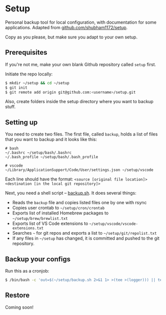 # Setup
Personal backup tool for local configuration, with documentation for some applications. Adapted from [github.com/shubham1172/setup](https://github.com/shubham1172/setup).

Copy as you please, but make sure you adapt to your own setup.

## Prerequisites
If you're not me, make your own blank Github repository called `setup` first.

Initiate the repo locally:
```sh
$ mkdir ~/setup && cd ~/setup
$ git init
$ git remote add origin git@github.com:<username>/setup.git
```
Also, create folders inside the setup directory where you want to backup stuff.

## Setting up
You need to create two files. The first file, called `backup`, holds a list of files that you want to backup and it looks like this:
```
# bash
~/.bashrc ~/setup/bash/.bashrc
~/.bash_profile ~/setup/bash/.bash_profile

# vscode
~/Library/ApplicationSupport/Code/User/settings.json ~/setup/vscode
```
Each line should have the format: `<source [original file location]> <destination [in the local git repository]>`

Next, you need a shell script – [backup.sh](backup.sh). It does several things:
- Reads the `backup` file and copies listed files one by one with rsync
- Copies user crontab to `~/setup/cron/crontab`
- Exports list of installed Homebrew packages to `~/setup/brew/brewlist.txt`
- Exports list of VS Code extensions to `~/setup/vscode/vscode-extensions.txt`
- Searches `~` for git repos and exports a list to `~/setup/git/repolist.txt`
- If any files in `~/setup` has changed, it is committed and pushed to the git repository.

## Backup your configs
Run this as a cronjob:
```sh
$ /bin/bash -c 'out=$(~/setup/backup.sh 2>&1 1> >(tee >(logger))) || terminal-notifier -title "Config backup" -message "$out"' > /dev/null
```

## Restore
Coming soon!
